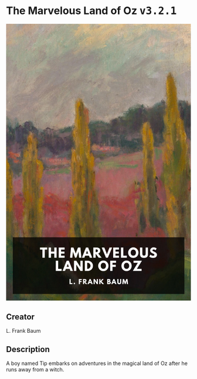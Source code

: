 
# The Marvelous Land of Oz <kbd>v3.2.1</kbd>

<center>
  <img src="./cover-1024.jpg"/>
</center>

## Creator
L. Frank Baum

## Description
A boy named Tip embarks on adventures in the magical land of Oz after he runs away from a witch.
